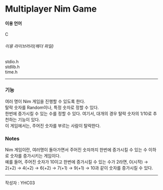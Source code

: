 # Multiplayer Nim Game

#### 이용 언어
C

###### 이용 라이브러리(헤더 파일)
stdio.h  
stdlib.h  
time.h  

---

### 기능
여러 명이 Nim 게임을 진행할 수 있도록 한다.  
탈락 숫자를 Random이나, 특정 숫자로 정할 수 있다.  
한번에 증가시킬 수 있는 수를 정할 수 있다. 여기서, 대개의 경우 탈락 숫자의 1/10로 추천하는 기능이 있다.  
이 게임에서는, 주어진 숫자를 부르는 사람이 탈락한다.  

### Notes
Nim 게임이란, 여러명이 돌아가면서 주어진 숫자까지 한번에 증가시킬 수 있는 수 이하로 숫자를 증가시키는 게임이다.  
예를 들어, 주어진 숫자가 10이고 한번에 증가시킬 수 있는 수가 2라면, 0(시작) → 2(+2) → 4(+2) → 6(+2) → 7(+1) → 9(+1) → 10과 같이 숫자를 증가시킬 수 있다.  

---
작성자 : YHC03  
